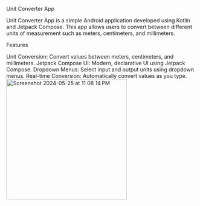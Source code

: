 Unit Converter App

Unit Converter App is a simple Android application developed using Kotlin and Jetpack Compose. This app allows users to convert between different units of measurement such as meters, centimeters, and millimeters.

Features

Unit Conversion: Convert values between meters, centimeters, and millimeters.
Jetpack Compose UI: Modern, declarative UI using Jetpack Compose.
Dropdown Menus: Select input and output units using dropdown menus.
Real-time Conversion: Automatically convert values as you type.
<img width="319" alt="Screenshot 2024-05-25 at 11 08 14 PM" src="https://github.com/behnazkhalili84/UnitConverter/assets/89276106/f6bd232b-e4a3-461e-a6a8-da61acd63221">
